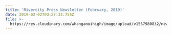 ```yaml
---
title: 'Rivercity Press Newsletter (February, 2019)'
date: 2019-02-02T03:27:33.755Z
file: >-
  https://res.cloudinary.com/whanganuihigh/image/upload/v1557980832/newsletters/Rivercity-Press-Newsletter---February-2019.pdf
---
```


